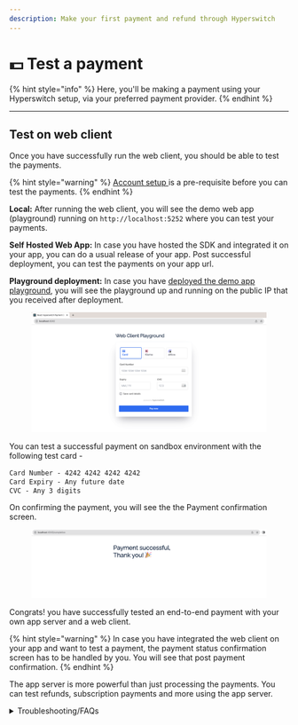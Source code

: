 ```yaml
---
description: Make your first payment and refund through Hyperswitch
---
```


# 💵 Test a payment

{% hint style="info" %}
Here, you'll be making a payment using your Hyperswitch setup, via your preferred payment provider.&#x20;
{% endhint %}

***

## Test on web client <a href="#user-content-create-a-payment" id="user-content-create-a-payment"></a>

Once you have successfully run the web client, you should be able to test the payments.&#x20;

{% hint style="warning" %}
[Account setup ](account-setup/)is a pre-requisite before you can test the payments.
{% endhint %}

**Local:** After running the web client, you will see the demo web app (playground) running on `http://localhost:5252` where you can test your payments.

**Self Hosted Web App:** In case you have hosted the SDK and integrated it on your app, you can do a usual release of your app. Post successful deployment, you can test the payments on your app url.

**Playground deployment:** In case you have [deployed the demo app playground](deploy-hyperswitch-on-aws/component-wise-deployment/deploy-web-client/playground-deployment-for-prototyping-optional.md), you will see the playground up and running on the public IP that you received after deployment.

<figure><img src="../.gitbook/assets/Screenshot 2023-11-09 at 5.25.15 PM.png" alt=""><figcaption></figcaption></figure>

You can test a successful payment on sandbox environment with the following test card -

```
Card Number - 4242 4242 4242 4242
Card Expiry - Any future date
CVC - Any 3 digits
```

On confirming the payment, you will see the the Payment confirmation screen.

<figure><img src="../.gitbook/assets/Screenshot 2023-11-09 at 5.42.53 PM.png" alt=""><figcaption></figcaption></figure>

Congrats! you have successfully tested an end-to-end payment with your own app server and a web client.

{% hint style="warning" %}
In case you have integrated the web client on your app and want to test a payment, the payment status confirmation screen has to be handled by you. You will see that post payment confirmation.
{% endhint %}

The app server is more powerful than just processing the payments. You can test refunds, subscription payments and more using the app server.



<details>

<summary>Troubleshooting/FAQs</summary>

1. **I cannot see the Web app playground running on `http://localhost:5252`**\
   This can happen when the playground's server or client are not run properly. Please check your terminal for any errors. The errors are directive, and should be able to pinpoint the issue. You can restart the playground using `npm run start:playground`\
   Please make sure that you are sending the publishable key correctly.
2. **I have hosted the web client successfully, but cannot see the payment element**\
   Please check the console errors. Please make sure that the publishable key and api key are correct. Please verify if the web client is initiated with a valid client secret.\
   Also make sure that HyperLoader.js is hosted successfully. You can open that URL on browser and see if the bundle is correct. In Network tab, check if the HyperLoader.js is called correctly. If not, please verify the env file and make sure that the correct URL is set.
3. **I am unable to complete the payment**\
   There can be multiple reasons for this. Please make sure that you have correctly followed all the steps in [account setup ](account-setup/)section.\
   Also make sure that you have configured at least 1 connector.
4. **After payment, I see a `Page Not Found` error.**\
   This can be a demo playground issue and not an issue with the web client. Please make sure that the return URL is correctly set.
5. **My transactions are  failing.** \
   This can happen when the connector is not correctly configured. Please make sure that the configured API keys are correct. In case of card payments, make sure that you have enabled raw card processing on the connector dashboard.\
   An exhaustive list of error and the corrective items are [here](https://api-reference.hyperswitch.io/essentials/error\_codes).

</details>
